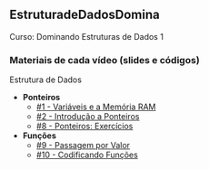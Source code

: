 ## EstruturadeDadosDomina
 Curso: Dominando Estruturas de Dados 1
 ### Materiais de cada vídeo (slides e códigos)
 Estrutura de Dados
 - **Ponteiros**
   - [#1 - Variáveis e a Memória RAM](https://github.com/GersonESantos/EstruturadeDadosDomina/blob/main/variaveis-e-memoria/codes/variaveis-e-memoria.c)
   - [#2 - Introdução a Ponteiros](https://github.com/xavecoding/dominando-estruturas-de-dados-1/tree/main/ponteiros)
   - [#8 - Ponteiros: Exercícios](https://github.com/GersonESantos/EstruturadeDadosDomina/tree/main/ponteiro/codes)
 - **Funções**
   - [#9 - Passagem por Valor](https://github.com/GersonESantos/EstruturadeDadosDomina/blob/main/fun%C3%A7oes/codes/passagem-por-valor.c)
   - [#10 - Codificando Funções](https://github.com/xavecoding/dominando-estruturas-de-dados-1/tree/main/funcoes)
